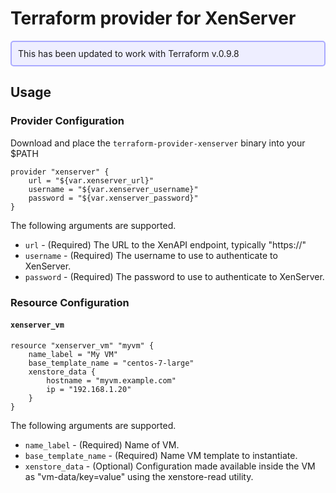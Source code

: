 # Terraform provider for XenServer
<!--
[![GitHub release](http://img.shields.io/github/release/meltwater/terraform-provider-xenserver.svg)](https://github.com/meltwater/terraform-provider-xenserver/releases)
[![Travis CI](https://img.shields.io/travis/meltwater/terraform-provider-xenserver/master.svg)](https://travis-ci.org/meltwater/terraform-provider-xenserver)
-->

<div style="border: 2px solid #AAF; padding:10px; border-radius:5px; background-color: #EEF ">
This has been updated to work with Terraform v.0.9.8
</div>

## Usage

### Provider Configuration

Download and place the `terraform-provider-xenserver` binary into your $PATH

```
provider "xenserver" {
    url = "${var.xenserver_url}"
    username = "${var.xenserver_username}"
    password = "${var.xenserver_password}"
}
```

The following arguments are supported.

* `url` - (Required) The URL to the XenAPI endpoint, typically "https://<XenServer Management IP>"
* `username` - (Required) The username to use to authenticate to XenServer.
* `password` - (Required) The password to use to authenticate to XenServer.

### Resource Configuration

#### `xenserver_vm`

```
resource "xenserver_vm" "myvm" {
    name_label = "My VM"
    base_template_name = "centos-7-large"
    xenstore_data {
        hostname = "myvm.example.com"
        ip = "192.168.1.20"
    }
}
```

The following arguments are supported.

* `name_label` - (Required) Name of VM.
* `base_template_name` - (Required) Name VM template to instantiate.
* `xenstore_data` - (Optional) Configuration made available inside the VM as "vm-data/key=value" using the xenstore-read utility.
